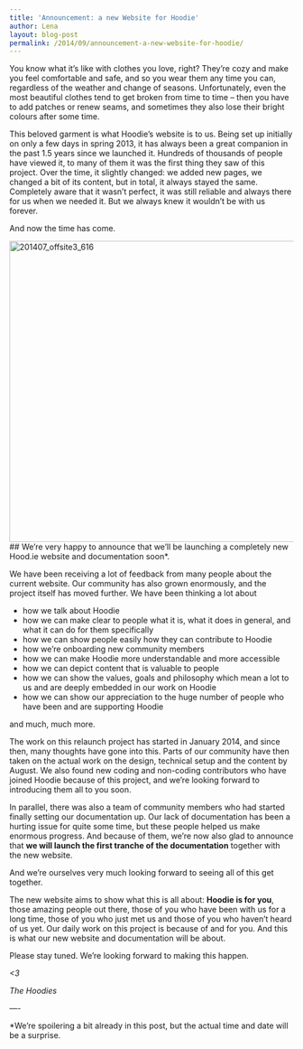 ```yaml
---
title: 'Announcement: a new Website for Hoodie'
author: Lena
layout: blog-post
permalink: /2014/09/announcement-a-new-website-for-hoodie/
---
```

You know what it&#8217;s like with clothes you love, right? They&#8217;re cozy and make you feel comfortable and safe, and so you wear them any time you can, regardless of the weather and change of seasons. Unfortunately, even the most beautiful clothes tend to get broken from time to time – then you have to add patches or renew seams, and sometimes they also lose their bright colours after some time.

This beloved garment is what Hoodie&#8217;s website is to us. Being set up initially on only a few days in spring 2013, it has always been a great companion in the past 1.5 years since we launched it. Hundreds of thousands of people have viewed it, to many of them it was the first thing they saw of this project. Over the time, it slightly changed: we added new pages, we changed a bit of its content, but in total, it always stayed the same. Completely aware that it wasn&#8217;t perfect, it was still reliable and always there for us when we needed it. But we always knew it wouldn&#8217;t be with us forever.

And now the time has come.

<img class="alignnone size-full wp-image-1667" src="http://blog.hood.ie/wp-content/uploads/2014/08/201407_offsite3_616.jpg" alt="201407_offsite3_616" width="800" height="533" />
## We&#8217;re very happy to announce that we&#8217;ll be launching a completely new Hood.ie website and documentation soon*.

We have been receiving a lot of feedback from many people about the current website. Our community has also grown enormously, and the project itself has moved further. We have been thinking a lot about

*   how we talk about Hoodie
*   how we can make clear to people what it is, what it does in general, and what it can do for them specifically
*   how we can show people easily how they can contribute to Hoodie
*   how we&#8217;re onboarding new community members
*   how we can make Hoodie more understandable and more accessible
*   how we can depict content that is valuable to people
*   how we can show the values, goals and philosophy which mean a lot to us and are deeply embedded in our work on Hoodie
*   how we can show our appreciation to the huge number of people who have been and are supporting Hoodie

and much, much more.

The work on this relaunch project has started in January 2014, and since then, many thoughts have gone into this. Parts of our community have then taken on the actual work on the design, technical setup and the content by August. We also found new coding and non-coding contributors who have joined Hoodie because of this project, and we&#8217;re looking forward to introducing them all to you soon.

In parallel, there was also a team of community members who had started finally setting our documentation up. Our lack of documentation has been a hurting issue for quite some time, but these people helped us make enormous progress. And because of them, we&#8217;re now also glad to announce that **we will launch the first tranche of the documentation** together with the new website.

And we&#8217;re ourselves very much looking forward to seeing all of this get together.

The new website aims to show what this is all about: **Hoodie is for you**, those amazing people out there, those of you who have been with us for a long time, those of you who just met us and those of you who haven&#8217;t heard of us yet. Our daily work on this project is because of and for you. And this is what our new website and documentation will be about.

Please stay tuned. We&#8217;re looking forward to making this happen.

*<3*

*The Hoodies*

&#8212;-

*We&#8217;re spoilering a bit already in this post, but the actual time and date will be a surprise.